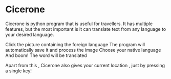 # Cicerone

Cicerone is python program that is useful for travellers.
It has multiple features, but the most important is it can translate text from any language to your desired language.

Click the picture containing the foreign language 
The program will automatically save it and process the image
Choose your native language
And boom!
The word will be translated

Apart from this , Cicerone also gives your current location , just by pressing a single key!
